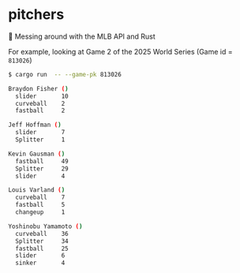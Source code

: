 # pitchers


🦀 Messing around with the MLB API and Rust 

For example, looking at Game 2 of the 2025 World Series (Game id = `813026`)

```bash
$ cargo run  -- --game-pk 813026
```

```bash
Braydon Fisher ()
  slider       10
  curveball    2
  fastball     2

Jeff Hoffman ()
  slider       7
  Splitter     1

Kevin Gausman ()
  fastball     49
  Splitter     29
  slider       4

Louis Varland ()
  curveball    7
  fastball     5
  changeup     1

Yoshinobu Yamamoto ()
  curveball    36
  Splitter     34
  fastball     25
  slider       6
  sinker       4
```
